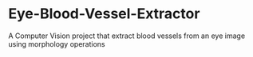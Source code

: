 # Eye-Blood-Vessel-Extractor
A Computer Vision project that extract blood vessels from an eye image using morphology operations
